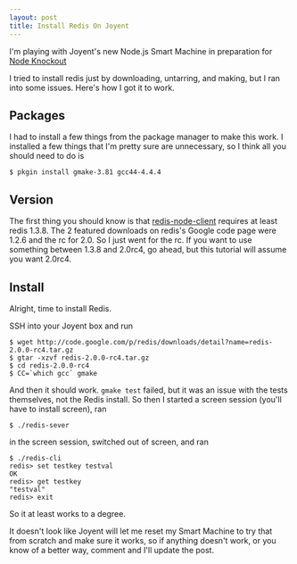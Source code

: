 ```yaml
---
layout: post
title: Install Redis On Joyent
---
```


I'm playing with Joyent's new Node.js Smart Machine in preparation for [Node Knockout](http://nodeknockout.com/)

I tried to install redis just by downloading, untarring, and making, but I ran into some issues. Here's how I got it to work. 

## Packages

I had to install a few things from the package manager to make this work. I installed a few things that I'm pretty sure are unnecessary, so I think all you should need to do is

    $ pkgin install gmake-3.81 gcc44-4.4.4

## Version

The first thing you should know is that [redis-node-client](http://github.com/fictorial/redis-node-client) requires at least redis 1.3.8. The 2 featured downloads on redis's Google code page were 1.2.6 and the rc for 2.0. So I just went for the rc. If you want to use something between 1.3.8 and 2.0rc4, go ahead, but this tutorial will assume you want 2.0rc4. 

## Install

Alright, time to install Redis. 

SSH into your Joyent box and run

    $ wget http://code.google.com/p/redis/downloads/detail?name=redis-2.0.0-rc4.tar.gz
    $ gtar -xzvf redis-2.0.0-rc4.tar.gz
    $ cd redis-2.0.0-rc4
    $ CC=`which gcc` gmake

And then it should work. `gmake test` failed, but it was an issue with the tests themselves, not the Redis install. So then I started a screen session (you'll have to install screen), ran

    $ ./redis-sever

in the screen session, switched out of screen, and ran

    $ ./redis-cli 
    redis> set testkey testval
    OK
    redis> get testkey
    "testval"
    redis> exit

So it at least works to a degree.

It doesn't look like Joyent will let me reset my Smart Machine to try that from scratch and make sure it works, so if anything doesn't work, or you know of a better way, comment and I'll update the post. 
